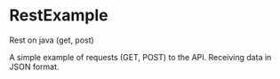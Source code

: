 # RestExample
Rest on java (get, post)

A simple example of requests (GET, POST) to the API.
Receiving data in JSON format.
